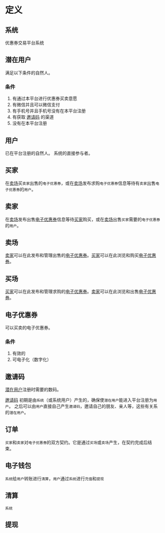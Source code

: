 
# 定义

## 系统

优惠券交易平台系统

## 潜在用户

满足以下条件的自然人。

### 条件

1. 有通过本平台进行优惠券买卖意愿
2. 有微信并且可以微信支付
3. 有手机号并且手机号没有在本平台注册
4. 有获取 [邀请码](#邀请码) 的渠道
5. 没有在本平台注册

## 用户

已在平台注册的自然人。
系统的直接参与者。

## 买家

在[卖场](#卖场)买`卖家`出售的`电子优惠券`，或在[卖场](#卖场)发布求购`电子优惠券`信息等待有`卖家`出售`电子优惠券`的`用户`。

## 卖家

在[卖场](#卖场)发布出售[电子优惠券](#电子优惠券)信息等待[买家](#买家)购买，或在[卖场](#卖场)出售`买家`需要的`电子优惠券`的`用户`。

## 卖场

[卖家](#卖家)可以在此发布和管理出售的[电子优惠券](#电子优惠券)。[买家](#买家)可以在此浏览和购买[电子优惠券](#电子优惠券)。

## 买场

[买家](#买家)可以在此发布和管理求购的[电子优惠券](#电子优惠券)。[卖家](#卖家)可以在此浏览和出售[电子优惠券](#电子优惠券)。

## 电子优惠券

可以买卖的电子优惠券。

### 条件

1. 有效的
2. 可电子化（数字化）

## 邀请码

<a href="#潜在用户">潜在用户</a>注册时需要的数码。

[邀请码](#邀请码) 初期是由`系统`（或系统用户）产生的，确保使`潜在用户`能进入平台注册为`用户`。
之后可以由`用户`直接自己产生`邀请码`，邀请自己的朋友、亲人等，这些有关系的`潜在用户`。

## 订单

`买家`和`卖家`对`电子优惠券`的双方契约。它是通过`买场`或`卖场`产生，在契约完成后结束。

## 电子钱包

`系统`给`用户`转账进行`清算`，`用户`通过`系统`进行`充值`和`提现`
 
## 清算

`系统`
 
## 提现 

 
 
 
